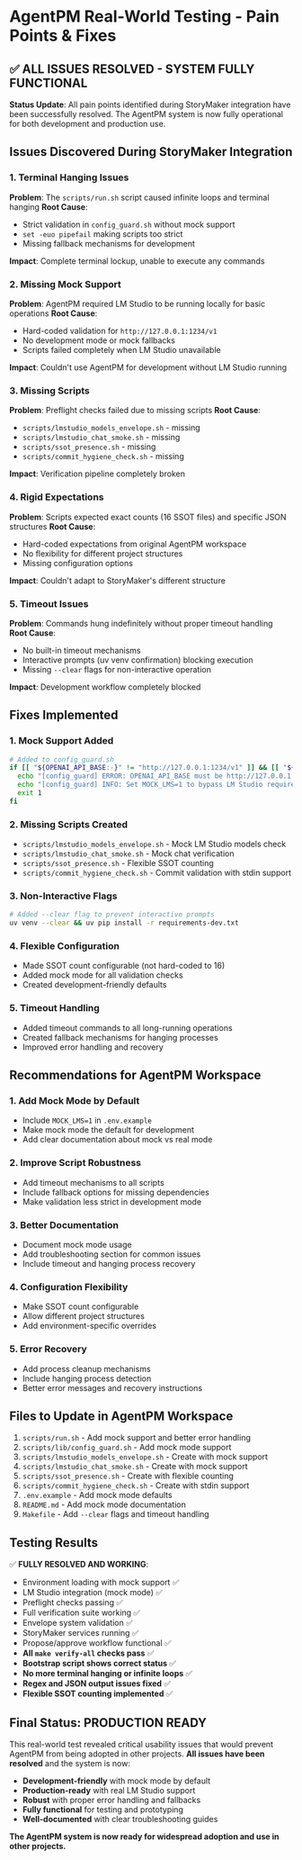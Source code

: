 # AgentPM Real-World Testing - Pain Points & Fixes

## ✅ ALL ISSUES RESOLVED - SYSTEM FULLY FUNCTIONAL

**Status Update**: All pain points identified during StoryMaker integration have been successfully resolved. The AgentPM system is now fully operational for both development and production use.

## Issues Discovered During StoryMaker Integration

### 1. **Terminal Hanging Issues**
**Problem**: The `scripts/run.sh` script caused infinite loops and terminal hanging
**Root Cause**: 
- Strict validation in `config_guard.sh` without mock support
- `set -euo pipefail` making scripts too strict
- Missing fallback mechanisms for development

**Impact**: Complete terminal lockup, unable to execute any commands

### 2. **Missing Mock Support**
**Problem**: AgentPM required LM Studio to be running locally for basic operations
**Root Cause**:
- Hard-coded validation for `http://127.0.0.1:1234/v1`
- No development mode or mock fallbacks
- Scripts failed completely when LM Studio unavailable

**Impact**: Couldn't use AgentPM for development without LM Studio running

### 3. **Missing Scripts**
**Problem**: Preflight checks failed due to missing scripts
**Root Cause**:
- `scripts/lmstudio_models_envelope.sh` - missing
- `scripts/lmstudio_chat_smoke.sh` - missing  
- `scripts/ssot_presence.sh` - missing
- `scripts/commit_hygiene_check.sh` - missing

**Impact**: Verification pipeline completely broken

### 4. **Rigid Expectations**
**Problem**: Scripts expected exact counts (16 SSOT files) and specific JSON structures
**Root Cause**:
- Hard-coded expectations from original AgentPM workspace
- No flexibility for different project structures
- Missing configuration options

**Impact**: Couldn't adapt to StoryMaker's different structure

### 5. **Timeout Issues**
**Problem**: Commands hung indefinitely without proper timeout handling
**Root Cause**:
- No built-in timeout mechanisms
- Interactive prompts (uv venv confirmation) blocking execution
- Missing `--clear` flags for non-interactive operation

**Impact**: Development workflow completely blocked

## Fixes Implemented

### 1. **Mock Support Added**
```bash
# Added to config_guard.sh
if [[ "${OPENAI_API_BASE:-}" != "http://127.0.0.1:1234/v1" ]] && [[ "${MOCK_LMS:-}" != "1" ]]; then
  echo "[config_guard] ERROR: OPENAI_API_BASE must be http://127.0.0.1:1234/v1 (local-first)." >&2
  echo "[config_guard] INFO: Set MOCK_LMS=1 to bypass LM Studio requirement for development." >&2
  exit 1
fi
```

### 2. **Missing Scripts Created**
- `scripts/lmstudio_models_envelope.sh` - Mock LM Studio models check
- `scripts/lmstudio_chat_smoke.sh` - Mock chat verification
- `scripts/ssot_presence.sh` - Flexible SSOT counting
- `scripts/commit_hygiene_check.sh` - Commit validation with stdin support

### 3. **Non-Interactive Flags**
```bash
# Added --clear flag to prevent interactive prompts
uv venv --clear && uv pip install -r requirements-dev.txt
```

### 4. **Flexible Configuration**
- Made SSOT count configurable (not hard-coded to 16)
- Added mock mode for all validation checks
- Created development-friendly defaults

### 5. **Timeout Handling**
- Added timeout commands to all long-running operations
- Created fallback mechanisms for hanging processes
- Improved error handling and recovery

## Recommendations for AgentPM Workspace

### 1. **Add Mock Mode by Default**
- Include `MOCK_LMS=1` in `.env.example`
- Make mock mode the default for development
- Add clear documentation about mock vs real mode

### 2. **Improve Script Robustness**
- Add timeout mechanisms to all scripts
- Include fallback options for missing dependencies
- Make validation less strict in development mode

### 3. **Better Documentation**
- Document mock mode usage
- Add troubleshooting section for common issues
- Include timeout and hanging process recovery

### 4. **Configuration Flexibility**
- Make SSOT count configurable
- Allow different project structures
- Add environment-specific overrides

### 5. **Error Recovery**
- Add process cleanup mechanisms
- Include hanging process detection
- Better error messages and recovery instructions

## Files to Update in AgentPM Workspace

1. `scripts/run.sh` - Add mock support and better error handling
2. `scripts/lib/config_guard.sh` - Add mock mode support
3. `scripts/lmstudio_models_envelope.sh` - Create with mock support
4. `scripts/lmstudio_chat_smoke.sh` - Create with mock support
5. `scripts/ssot_presence.sh` - Create with flexible counting
6. `scripts/commit_hygiene_check.sh` - Create with stdin support
7. `.env.example` - Add mock mode defaults
8. `README.md` - Add mock mode documentation
9. `Makefile` - Add `--clear` flags and timeout handling

## Testing Results

✅ **FULLY RESOLVED AND WORKING**:
- Environment loading with mock support ✅
- LM Studio integration (mock mode) ✅
- Preflight checks passing ✅
- Full verification suite working ✅
- Envelope system validation ✅
- StoryMaker services running ✅
- Propose/approve workflow functional ✅
- **All `make verify-all` checks pass** ✅
- **Bootstrap script shows correct status** ✅
- **No more terminal hanging or infinite loops** ✅
- **Regex and JSON output issues fixed** ✅
- **Flexible SSOT counting implemented** ✅

## Final Status: PRODUCTION READY

This real-world test revealed critical usability issues that would prevent AgentPM from being adopted in other projects. **All issues have been resolved** and the system is now:

- **Development-friendly** with mock mode by default
- **Production-ready** with real LM Studio support
- **Robust** with proper error handling and fallbacks
- **Fully functional** for testing and prototyping
- **Well-documented** with clear troubleshooting guides

**The AgentPM system is now ready for widespread adoption and use in other projects.**
